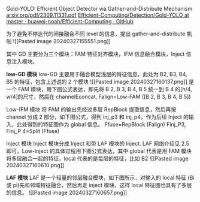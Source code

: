  Gold-YOLO: Efficient Object Detector via Gather-and-Distribute Mechanism
[arxiv.org/pdf/2309.11331.pdf](https://arxiv.org/pdf/2309.11331.pdf)
[Efficient-Computing/Detection/Gold-YOLO at master · huawei-noah/Efficient-Computing · GitHub](https://github.com/huawei-noah/Efficient-Computing/tree/master/Detection/Gold-YOLO)



为了避免不停迭代的间接融合不同 level 的信息，提出 gather-and-distribute 机制
![[Pasted image 20240327155551.png]]

其中 GD 主要分为三个模块：FAM 特征对齐模块，IFM 信息融合模块，Inject 信息注入模块。

**low-GD 模块**
low-GD 主要用于融合模型浅层的特征信息，此处为 B2, B3, B4, B5 的特征，包含上述说的 2 个模块
![[Pasted image 20240327160137.png]]
是一个 FAM 模块，用下图公式表达，即先将 B 2, B 3, B 4, B 5 统一到 B 4 的[h/4, w/4]的尺寸，然后在 channelEconcat,
Falign=Low-FAM ([B 2, B 3, B 4, B 5])

Low-IFM 模块
将 FAM 的输出先经过多层 RepBlock 提取信息，然后再按 channel 分成 2 部分，如下图公式，得到 inj_p3 和 inj_p4，作为后续 Inject 的输入，此处得到的特征图作为 global 信息。
Ffuse=RepBlock (Falign)
Finj_P3, Finj_P 4=Split (Ffuse)

Inject 模块
Inject 模块分成 Inject 和带 LAF 模块的 Inject. LAF 网络介绍见 2.5 即可。Low-inject 的具体过程用下图公式表达，其中 global 代表是用 FAM 模块将多层融合一起的特征，local 代表的是每层的特征，比如 B2
![[Pasted image 20240327160610.png]]

**LAF 模块**
LAF 是一个轻量的邻层融合模块，如下图所示，对输入的 local 特征 (Bi 或 pi)先和邻域特征融合，然后再走 inject 模块，这样 local 特征图也具有了多层的信息。
![[Pasted image 20240327160657.png]]